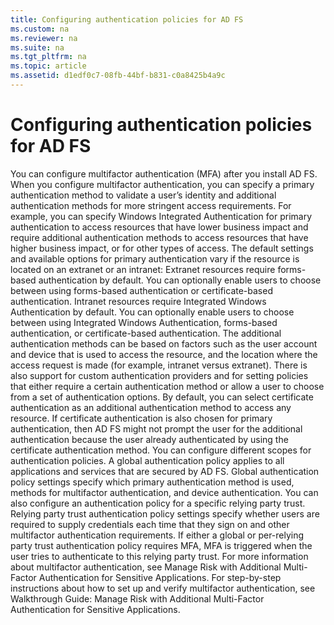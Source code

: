 ```yaml
---
title: Configuring authentication policies for AD FS
ms.custom: na
ms.reviewer: na
ms.suite: na
ms.tgt_pltfrm: na
ms.topic: article
ms.assetid: d1edf0c7-08fb-44bf-b831-c0a8425b4a9c
---
```

# Configuring authentication policies for AD FS
<?xml version="1.0" encoding="utf-8"?>
<developerConceptualDocument xmlns="http://ddue.schemas.microsoft.com/authoring/2003/5" xmlns:xlink="http://www.w3.org/1999/xlink" xmlns:xsi="http://www.w3.org/2001/XMLSchema-instance" xsi:schemaLocation="http://ddue.schemas.microsoft.com/authoring/2003/5 http://dduestorage.blob.core.windows.net/ddueschema/developer.xsd">
  <introduction>
    <para>You can configure multifactor authentication (MFA) after you install AD FS. When you configure multifactor authentication, you can specify a primary authentication method to validate a user’s identity and additional authentication methods for more stringent access requirements. For example, you can specify Windows Integrated Authentication for primary authentication to access resources that have lower business impact and require additional authentication methods to access resources that have higher business impact, or for other types of access.</para>
    <para>The default settings and available options for primary authentication vary if the resource is located on an extranet or an intranet: </para>
    <list class="bullet">
      <listItem>
        <para>Extranet resources require forms-based authentication by default. You can optionally enable users to choose between using forms-based authentication or certificate-based authentication.</para>
      </listItem>
      <listItem>
        <para>Intranet resources require Integrated Windows Authentication by default. You can optionally enable users to choose between using Integrated Windows Authentication, forms-based authentication, or certificate-based authentication. </para>
      </listItem>
    </list>
    <para>The additional authentication methods can be based on factors such as the user account and device that is used to access the resource, and the location where the access request is made (for example, intranet versus extranet). There is also support for custom authentication providers and for setting policies that either require a certain authentication method or allow a user to choose from a set of authentication options. By default, you can select certificate authentication as an additional authentication method to access any resource. </para>
    <alert class="note">
      <para>If certificate authentication is also chosen for primary authentication, then AD FS might not prompt the user for the additional authentication because the user already authenticated by using the certificate authentication method.</para>
    </alert>
    <para>You can configure different scopes for authentication policies. A global authentication policy applies to all applications and services that are secured by AD FS. Global authentication policy settings specify which primary authentication method is used, methods for multifactor authentication, and device authentication. You can also configure an authentication policy for a specific relying party trust. Relying party trust authentication policy settings specify whether users are required to supply credentials each time that they sign on and other multifactor authentication requirements. If either a global or per-relying party trust authentication policy requires MFA, MFA is triggered when the user tries to authenticate to this relying party trust.</para>
    <para>For more information about multifactor authentication, see <legacyLink xlink:href="f63b93ba-4228-45e1-aae9-0ccb962e933d">Manage Risk with Additional Multi-Factor Authentication for Sensitive Applications</legacyLink>. For step-by-step instructions about how to set up and verify multifactor authentication, see <legacyLink xlink:href="ccef8246-4c26-4295-9d15-650812c039cd">Walkthrough Guide: Manage Risk with Additional Multi-Factor Authentication for Sensitive Applications</legacyLink>. </para>
  </introduction>
  <relatedTopics />
</developerConceptualDocument>

